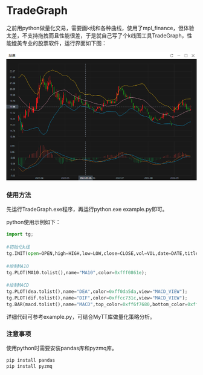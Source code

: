 # TradeGraph

​	之前用python做量化交易，需要画k线和各种曲线，使用了mpl_finance，但体验太差，不支持拖拽而且性能很差，于是就自己写了个k线图工具TradeGraph，性能媲美专业的股票软件，运行界面如下图：

![软件界面](image.png)

### 使用方法

先运行TradeGraph.exe程序，再运行python.exe example.py即可。

 python使用示例如下：

```python
import tg;

#初始化k线
tg.INIT(open=OPEN,high=HIGH,low=LOW,close=CLOSE,vol=VOL,date=DATE,title="股票");

#绘制MA10
tg.PLOT(MA10.tolist(),name="MA10",color=0xfff0861e);

#绘制MACD
tg.PLOT(dea.tolist(),name="DEA",color=0xff0da5da,view="MACD_VIEW");
tg.PLOT(dif.tolist(),name="DIF",color=0xffcc731c,view="MACD_VIEW");
tg.BAR(macd.tolist(),name="MACD",top_color=0xff6f7680,bottom_color=0xff12783c, view="MACD_VIEW");    

```

详细代码可参考example.py，可结合MyTT库做量化策略分析。

### 注意事项

使用python时需要安装pandas库和pyzmq库。

```shell
pip install pandas
pip install pyzmq
```


